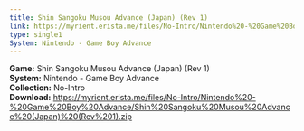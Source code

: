 ```yaml
---
title: Shin Sangoku Musou Advance (Japan) (Rev 1)
link: https://myrient.erista.me/files/No-Intro/Nintendo%20-%20Game%20Boy%20Advance/Shin%20Sangoku%20Musou%20Advance%20(Japan)%20(Rev%201).zip
type: single1
System: Nintendo - Game Boy Advance
---
```

<b>Game:</b> Shin Sangoku Musou Advance (Japan) (Rev 1)<br>
<b>System:</b> Nintendo - Game Boy Advance<br>
<b>Collection:</b> No-Intro<br>
<b>Download:</b> https://myrient.erista.me/files/No-Intro/Nintendo%20-%20Game%20Boy%20Advance/Shin%20Sangoku%20Musou%20Advance%20(Japan)%20(Rev%201).zip